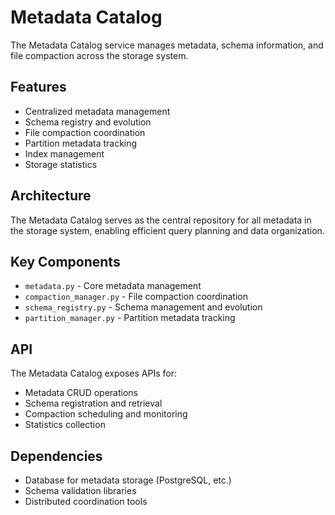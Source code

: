 # Metadata Catalog

The Metadata Catalog service manages metadata, schema information, and file compaction across the storage system.

## Features

- Centralized metadata management
- Schema registry and evolution
- File compaction coordination
- Partition metadata tracking
- Index management
- Storage statistics

## Architecture

The Metadata Catalog serves as the central repository for all metadata in the storage system, enabling efficient query planning and data organization.

## Key Components

- `metadata.py` - Core metadata management
- `compaction_manager.py` - File compaction coordination
- `schema_registry.py` - Schema management and evolution
- `partition_manager.py` - Partition metadata tracking

## API

The Metadata Catalog exposes APIs for:
- Metadata CRUD operations
- Schema registration and retrieval
- Compaction scheduling and monitoring
- Statistics collection

## Dependencies

- Database for metadata storage (PostgreSQL, etc.)
- Schema validation libraries
- Distributed coordination tools
